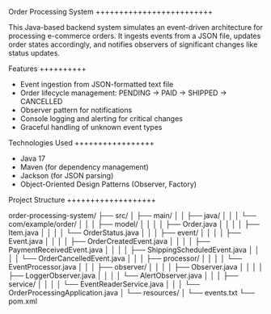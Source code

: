 Order Processing System
+++++++++++++++++++++++++

This Java-based backend system simulates an event-driven architecture for processing e-commerce orders. It ingests events from a JSON file, updates order states accordingly, and notifies observers of significant changes like status updates.

 Features
++++++++++

- Event ingestion from JSON-formatted text file
- Order lifecycle management: PENDING → PAID → SHIPPED → CANCELLED
- Observer pattern for notifications
- Console logging and alerting for critical changes
- Graceful handling of unknown event types


Technologies Used
+++++++++++++++++

- Java 17
- Maven (for dependency management)
- Jackson (for JSON parsing)
- Object-Oriented Design Patterns (Observer, Factory)

 Project Structure
+++++++++++++++++++

order-processing-system/
├── src/
│   ├── main/
│   │   ├── java/
│   │   │   └── com/example/order/
│   │   │       ├── model/
│   │   │       │   ├── Order.java
│   │   │       │   ├── Item.java
│   │   │       │   └── OrderStatus.java
│   │   │       ├── event/
│   │   │       │   ├── Event.java
│   │   │       │   ├── OrderCreatedEvent.java
│   │   │       │   ├── PaymentReceivedEvent.java
│   │   │       │   ├── ShippingScheduledEvent.java
│   │   │       │   └── OrderCancelledEvent.java
│   │   │       ├── processor/
│   │   │       │   └── EventProcessor.java
│   │   │       ├── observer/
│   │   │       │   ├── Observer.java
│   │   │       │   ├── LoggerObserver.java
│   │   │       │   └── AlertObserver.java
│   │   │       ├── service/
│   │   │       │   └── EventReaderService.java
│   │   │       └── OrderProcessingApplication.java
│   └── resources/
│       └── events.txt
└── pom.xml



